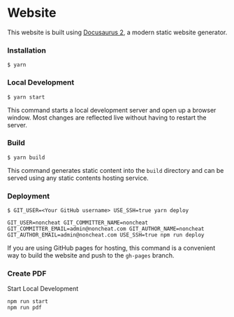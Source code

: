# Website

This website is built using [Docusaurus 2](https://v2.docusaurus.io/), a modern static website generator.

### Installation

```
$ yarn
```

### Local Development

```
$ yarn start
```

This command starts a local development server and open up a browser window. Most changes are reflected live without having to restart the server.

### Build

```
$ yarn build
```

This command generates static content into the `build` directory and can be served using any static contents hosting service.

### Deployment

```
$ GIT_USER=<Your GitHub username> USE_SSH=true yarn deploy
```

```
GIT_USER=noncheat GIT_COMMITTER_NAME=noncheat GIT_COMMITTER_EMAIL=admin@noncheat.com GIT_AUTHOR_NAME=noncheat GIT_AUTHOR_EMAIL=admin@noncheat.com USE_SSH=true npm run deploy
```

If you are using GitHub pages for hosting, this command is a convenient way to build the website and push to the `gh-pages` branch.


### Create PDF

Start Local Development

```
npm run start
npm run pdf
```
